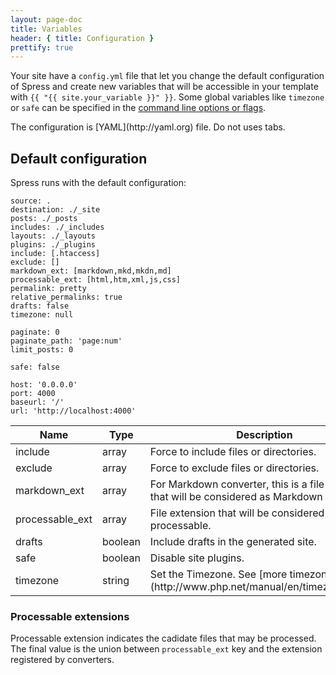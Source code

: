 ```yaml
---
layout: page-doc
title: Variables
header: { title: Configuration }
prettify: true
---
```

Your site have a `config.yml` file that let you change the default configuration
of Spress and create new variables that will be accessible in your template with
`{{ "{{ site.your_variable }}" }}`. Some global variables like `timezone` or 
`safe` can be specified in the [command line options or flags](/docs/how-is-work/#site-build-command).

<div class="panel panel-default">
  <div class="panel-body">
    <div class="row">
        <div class="col-md-1">
            <i class="fa fa-exclamation-triangle fa-3x color-red"></i>
        </div>
        <div class="col-md-11">
            <p markdown="1">
                The configuration is [YAML](http://yaml.org) file. Do not uses
                tabs.
            </p>
        </div>
    </div>
  </div>
</div>

## Default configuration
Spress runs with the default configuration:

```
source: .
destination: ./_site
posts: ./_posts
includes: ./_includes
layouts: ./_layouts
plugins: ./_plugins
include: [.htaccess]
exclude: []
markdown_ext: [markdown,mkd,mkdn,md]
processable_ext: [html,htm,xml,js,css]
permalink: pretty
relative_permalinks: true
drafts: false
timezone: null

paginate: 0
paginate_path: 'page:num'
limit_posts: 0

safe: false

host: '0.0.0.0'
port: 4000
baseurl: '/'
url: 'http://localhost:4000'
```

<table class="table">
    <thead>
        <tr>
            <th class="col-sm-2">Name</th>
            <th>Type</th>
            <th>Description</th>
        </tr>
    </thead>
    <tbody>
        <tr>
            <td>include</td>
            <td>array</td>
            <td>Force to include files or directories.</td>
        </tr>
        <tr>
            <td>exclude</td>
            <td>array</td>
            <td>Force to exclude files or directories.</td>
        </tr>
        <tr>
            <td>markdown_ext</td>
            <td>array</td>
            <td>
                For Markdown converter, this is a file extension that
                will be considered as Markdown file.
            </td>
        </tr>
        <tr>
            <td>processable_ext</td>
            <td>array</td>
            <td>File extension that will be considered like processable.</td>
        </tr>
        <tr>
            <td>drafts</td>
            <td>boolean</td>
            <td>Include drafts in the generated site.</td>
        </tr>
        <tr>
            <td>safe</span></td>
            <td>boolean</span></td>
            <td>Disable site plugins.</td>
        </tr>
        <tr>
            <td>timezone</td>
            <td>string</td>
            <td markdown="1">
                Set the Timezone. See 
                [more timezones in PHP](http://www.php.net/manual/en/timezones.php).
            </td>
        </tr>
    </tbody>
</table>

### Processable extensions
Processable extension indicates the cadidate files that may be processed.  
The final value is the union between `processable_ext` key and the extension 
registered by converters.